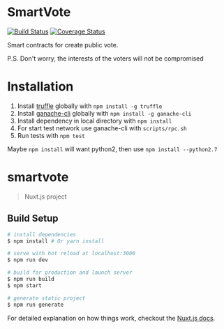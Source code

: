 # SmartVote
[![Build Status](https://travis-ci.org/ShagaleevAlexey/SmartVote.svg?branch=develop)](https://travis-ci.org/ShagaleevAlexey/SmartVote) [![Coverage Status](https://coveralls.io/repos/github/ShagaleevAlexey/SmartVote/badge.svg?branch=develop)](https://coveralls.io/github/ShagaleevAlexey/SmartVote?branch=develop)

Smart contracts for create public vote.

P.S. Don't worry, the interests of the voters will not be compromised

# Installation
1. Install [truffle](http://truffleframework.com) globally with `npm install -g truffle`
2. Install [ganache-cli](https://github.com/trufflesuite/ganache-cli) globally with `npm install -g ganache-cli`
3. Install dependency in local directory with `npm install`
4. For start test network use ganache-cli with `scripts/rpc.sh`
5. Run tests with `npm test`

Maybe `npm install` will want python2, then use `npm install --python2.7` 

# smartvote

> Nuxt.js project

## Build Setup

``` bash
# install dependencies
$ npm install # Or yarn install

# serve with hot reload at localhost:3000
$ npm run dev

# build for production and launch server
$ npm run build
$ npm start

# generate static project
$ npm run generate
```

For detailed explanation on how things work, checkout the [Nuxt.js docs](https://github.com/nuxt/nuxt.js).

